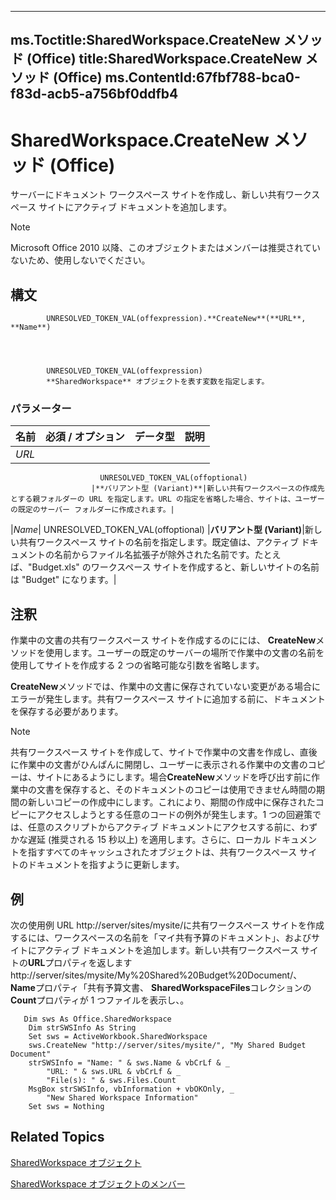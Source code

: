 

---
ms.Toctitle:SharedWorkspace.CreateNew メソッド (Office)
title:SharedWorkspace.CreateNew メソッド (Office)
ms.ContentId:67fbf788-bca0-f83d-acb5-a756bf0ddfb4
---
# SharedWorkspace.CreateNew メソッド (Office)




サーバーにドキュメント ワークスペース サイトを作成し、新しい共有ワークスペース サイトにアクティブ ドキュメントを追加します。

>[!NOTE]
>Microsoft Office 2010 以降、このオブジェクトまたはメンバーは推奨されていないため、使用しないでください。





## 構文

            UNRESOLVED_TOKEN_VAL(offexpression).**CreateNew**(**URL**, **Name**)




            UNRESOLVED_TOKEN_VAL(offexpression)
            **SharedWorkspace** オブジェクトを表す変数を指定します。

### パラメーター

|**名前**|**必須 / オプション**|**データ型**|**説明**|
|---|---|---|---|
|*URL*|
                        UNRESOLVED_TOKEN_VAL(offoptional)
                      |**バリアント型 (Variant)**|新しい共有ワークスペースの作成先とする親フォルダーの URL を指定します。URL の指定を省略した場合、サイトは、ユーザーの既定のサーバー フォルダーに作成されます。|
|*Name*|
                        UNRESOLVED_TOKEN_VAL(offoptional)
                      |**バリアント型 (Variant)**|新しい共有ワークスペース サイトの名前を指定します。既定値は、アクティブ ドキュメントの名前からファイル名拡張子が除外された名前です。たとえば、"Budget.xls" のワークスペース サイトを作成すると、新しいサイトの名前は "Budget" になります。|





## 注釈
作業中の文書の共有ワークスペース サイトを作成するのにには、 **CreateNew**メソッドを使用します。ユーザーの既定のサーバーの場所で作業中の文書の名前を使用してサイトを作成する 2 つの省略可能な引数を省略します。



**CreateNew**メソッドでは、作業中の文書に保存されていない変更がある場合にエラーが発生します。共有ワークスペース サイトに追加する前に、ドキュメントを保存する必要があります。

>[!NOTE]
>共有ワークスペース サイトを作成して、サイトで作業中の文書を作成し、直後に作業中の文書がひんぱんに開閉し、ユーザーに表示される作業中の文書のコピーは、サイトにあるようにします。場合**CreateNew**メソッドを呼び出す前に作業中の文書を保存すると、そのドキュメントのコピーは使用できません時間の期間の新しいコピーの作成中にします。これにより、期間の作成中に保存されたコピーにアクセスしようとする任意のコードの例外が発生します。1 つの回避策では、任意のスクリプトからアクティブ ドキュメントにアクセスする前に、わずかな遅延 (推奨される 15 秒以上) を適用します。さらに、ローカル ドキュメントを指すすべてのキャッシュされたオブジェクトは、共有ワークスペース サイトのドキュメントを指すように更新します。





## 例
次の使用例 URL http://server/sites/mysite/に共有ワークスペース サイトを作成するには、ワークスペースの名前を「マイ共有予算のドキュメント」、およびサイトにアクティブ ドキュメントを追加します。新しい共有ワークスペース サイトの**URL**プロパティを返します http://server/sites/mysite/My%20Shared%20Budget%20Document/、 **Name**プロパティ「共有予算文書、 **SharedWorkspaceFiles**コレクションの**Count**プロパティが 1 つファイルを表示し、。

```vba
   Dim sws As Office.SharedWorkspace 
    Dim strSWSInfo As String 
    Set sws = ActiveWorkbook.SharedWorkspace 
    sws.CreateNew "http://server/sites/mysite/", "My Shared Budget Document" 
    strSWSInfo = "Name: " & sws.Name & vbCrLf & _ 
        "URL: " & sws.URL & vbCrLf & _ 
        "File(s): " & sws.Files.Count 
    MsgBox strSWSInfo, vbInformation + vbOKOnly, _ 
        "New Shared Workspace Information" 
    Set sws = Nothing 

```




## Related Topics

[SharedWorkspace オブジェクト](7512f0ff-382d-d344-9424-aa10549d14f9.md)

[SharedWorkspace オブジェクトのメンバー](e4c2b518-d955-27e1-3e73-173d3c4f961d.md)




